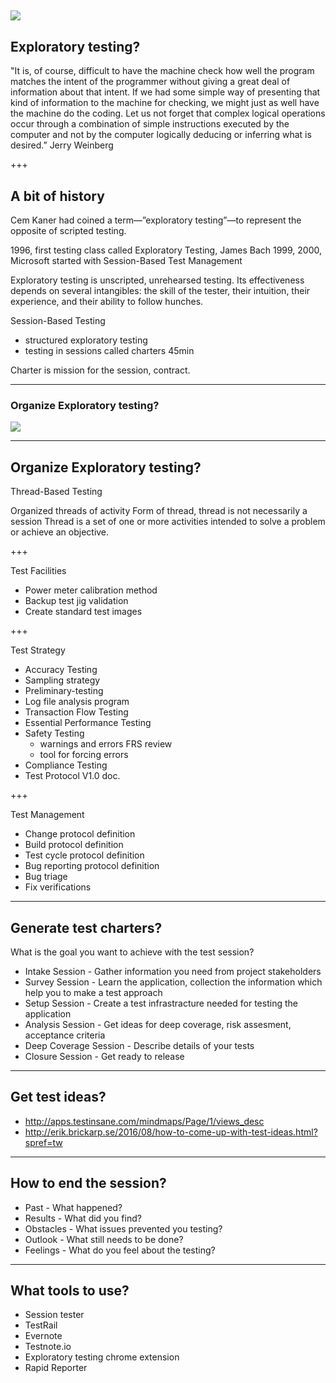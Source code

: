 ![](http://static.bbci.co.uk/schoolradio/images/ic/qe//width/960/schoolradio/history/since1948/space/space_exploration.jpg)
---

## Exploratory testing?

"It is, of course, difficult to have the machine check how well the program matches the intent of the programmer without giving a great deal of information about that intent. If we had some simple way of presenting that kind of information to the machine for checking, we might just as well have the machine do the coding. Let us not forget that complex logical operations occur through a combination of simple instructions executed by the computer and not by the computer logically deducing or inferring what is desired.”
Jerry Weinberg

+++

## A bit of history

Cem Kaner had coined a term—”exploratory testing”—to represent the opposite of scripted testing.

1996, first testing class called Exploratory Testing, James Bach
1999, 2000, Microsoft started with Session-Based Test Management

Exploratory testing is unscripted, unrehearsed testing. Its effectiveness depends on several intangibles: the skill of the tester, their intuition, their experience, and their ability to follow hunches.

Session-Based Testing
- structured exploratory testing
- testing in sessions called charters 45min

Charter is mission for the session, contract.

---

### Organize Exploratory testing?

![](https://lh6.googleusercontent.com/OpMOeoF5eo89g7y2xJH6WVALewHHJ3E5mV6Gwvqvbg6d0P8FMFLhzCZOVvtBdvxm6s6TPbSFwzVk3-E=w1920-h1032-rw)

---

## Organize Exploratory testing?

Thread-Based Testing

Organized threads of activity
Form of thread, thread is not necessarily a session
Thread is a set of one or more activities intended to solve a problem or achieve an objective.

+++

Test Facilities

* Power meter calibration method
* Backup test jig validation
* Create standard test images

+++

Test Strategy

* Accuracy Testing
* Sampling strategy
* Preliminary-testing
* Log file analysis program
* Transaction Flow Testing
* Essential Performance Testing
* Safety Testing
   - warnings and errors FRS review
   - tool for forcing errors
* Compliance Testing
* Test Protocol V1.0 doc.

+++

Test Management

* Change protocol definition
* Build protocol definition
* Test cycle protocol definition
* Bug reporting protocol definition
* Bug triage
* Fix verifications

---

## Generate test charters?

What is the goal you want to achieve with the test session?

* Intake Session - Gather information you need from project stakeholders
* Survey Session - Learn the application, collection the information which help you to make a test approach
* Setup Session - Create a test infrastracture needed for testing the application
* Analysis Session - Get ideas for deep coverage, risk assesment, acceptance criteria
* Deep Coverage Session - Describe details of your tests
* Closure Session - Get ready to release

---

## Get test ideas?

* http://apps.testinsane.com/mindmaps/Page/1/views_desc
* http://erik.brickarp.se/2016/08/how-to-come-up-with-test-ideas.html?spref=tw

---

## How to end the session?

* Past - What happened?
* Results - What did you find?
* Obstacles - What issues prevented you testing?
* Outlook - What still needs to be done?
* Feelings - What do you feel about the testing?

---

## What tools to use?

* Session tester
* TestRail
* Evernote 
* Testnote.io
* Exploratory testing chrome extension
* Rapid Reporter


